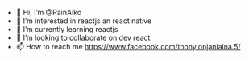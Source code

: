 - 👋 Hi, I’m @PainAiko
- 👀 I’m interested in reactjs an react native 
- 🌱 I’m currently learning reactjs
- 💞️ I’m looking to collaborate on dev react
- 📫 How to reach me https://www.facebook.com/thony.onjaniaina.5/

<!---
PainAiko/PainAiko is a ✨ special ✨ repository because its `README.md` (this file) appears on your GitHub profile.
You can click the Preview link to take a look at your changes.
--->
